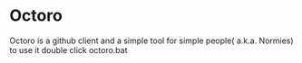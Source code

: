 # Octoro
Octoro is a github client and a simple tool for simple people( a.k.a. Normies)
to use it double click octoro.bat
